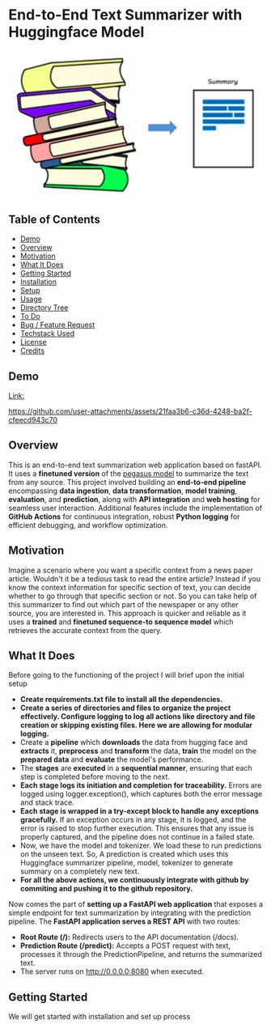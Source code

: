 # End-to-End Text Summarizer with Huggingface Model
![](text_summarizer.png)

## Table of Contents
  * [Demo](#demo)
  * [Overview](#overview)
  * [Motivation](#motivation)
  * [What It Does](#what-it-does)
  * [Getting Started](#Getting-started)
  * [Installation](##installation)
  * [Setup](##setup)
  * [Usage](#usage)
  * [Directory Tree](#directory-tree)
  * [To Do](#to-do)
  * [Bug / Feature Request](#bug---feature-request)
  * [Techstack Used](#techstack-used)
  * [License](#license)
  * [Credits](#credits)

## Demo
[Link:](Project_Demo_Showcase.mp4)

https://github.com/user-attachments/assets/21faa3b6-c36d-4248-ba2f-cfeecd943c70


## Overview
This is an end-to-end text summarization web application based on fastAPI. It uses a **finetuned version** of the [pegasus model](https://huggingface.co/google/pegasus-cnn_dailymail) to summarize the text from any source. This project involved building an **end-to-end pipeline** encompassing **data ingestion**, **data transformation**, **model training**, **evaluation**, and **prediction**, along with **API integration** and **web hosting** for seamless user interaction. Additional features include the implementation of **GitHub Actions** for continuous integration, robust **Python logging** for efficient debugging, and workflow optimization.

## Motivation
Imagine a scenario where you want a specific context from a news paper article. Wouldn't it be a tedious task to read the entire article? Instead if you know the context information for specific section of text, you can decide whether to go through that specific section or not. So you can take help of this summarizer to find out which part of the newspaper or any other source, you are interested in. This approach is quicker and reliable as it uses a **trained** and **finetuned sequence-to sequence model** which retrieves the accurate context from the query.

## What It Does
Before going to the functioning of the project I will brief upon the initial setup
* **Create requirements.txt file to install all the dependencies.**
* **Create a series of directories and files to organize the project effectively. Configure logging to log all actions like directory and file creation or skipping existing files. Here we are allowing for modular logging.**
* Create a **pipeline** which **downloads** the data from hugging face and **extracts** it, **preprocess** and **transform** the data, **train** the model on the **prepared data** and **evaluate** the model's performance.
* The **stages** are **executed** in a **sequential manner**, ensuring that each step is completed before moving to the next.
* **Each stage logs its initiation and completion for traceability.** Errors are logged using logger.exception(), which captures both the error message and stack trace.
* **Each stage is wrapped in a try-except block to handle any exceptions gracefully.** If an exception occurs in any stage, it is logged, and the error is raised to stop further execution. This ensures that any issue is properly captured, and the pipeline does not continue in a failed state.
* Now, we have the model and tokenizer. We load these to run predictions on the unseen text. So, A prediction is created which uses this Huggingface summarizer pipeline, model, tokenizer to generate summary on a completely new text.
* **For all the above actions, we continuously integrate  with github by commiting and pushing it to the github repository.**

Now comes the part of **setting up a FastAPI web application** that exposes a simple endpoint for text summarization by integrating with the prediction pipeline. 
The **FastAPI application serves a REST API** with two routes:
* **Root Route (/):** Redirects users to the API documentation (/docs).
* **Prediction Route (/predict):** Accepts a POST request with text, processes it through the PredictionPipeline, and returns the summarized text.
* The server runs on http://0.0.0.0:8080 when executed.

## Getting Started
  We will get started with installation and set up process








